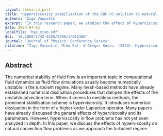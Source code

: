 ```yaml
---
layout: research_post
title: "Hyperviscosity stabilisation of the RBF-FD solution to natural convection"
authors: 'Žiga Vaupotič'
excerpt: 'In this research paper, we studied the effect of Hyperviscosity on the De Vahl Davis natural convection test case.'
date: 2024-04-02
localfile: 'hyp_stab.pdf'
doi: '10.1088/1742-6596/2766/1/012160'
journal: 'Journal of Physics: Conference Series'
citation: "Žiga Vaupotič, Miha Rot, & Gregor Kosec. (2024). Hyperviscosity stabilisation of the RBF-FD solution to natural convection."
---
```


## Abstract

The numerical stability of fluid flow is an important topic in computational fluid dynamics as fluid flow simulations usually become numerically unstable in the turbulent regime. Many mesh-based methods have already established numerical dissipation procedures that dampen the effects of the unstable advection term. When it comes to meshless methods, the prominent stabilisation scheme is hyperviscosity. It introduces numerical dissipation in the form of a higher-order Laplacian operator. Many papers have already discussed the general effects of hyperviscosity and its parameters. However, hyperviscosity in flow problems has not yet been analyzed in depth. In this paper, we discuss the effects of hyperviscosity on natural convection flow problems as we approach the turbulent regime.